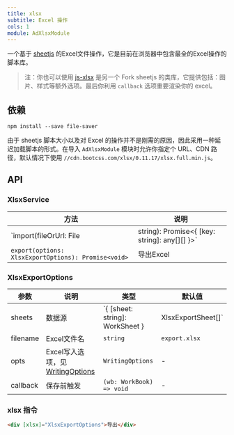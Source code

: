 ```yaml
---
title: xlsx
subtitle: Excel 操作
cols: 1
module: AdXlsxModule
---
```


一个基于 [sheetjs](https://docs.sheetjs.com) 的Excel文件操作，它是目前在浏览器中包含最全的Excel操作的脚本库。

> 注：你也可以使用 [js-xlsx](https://github.com/protobi/js-xlsx) 是另一个 Fork sheetjs 的类库，它提供包括：图片、样式等额外选项。最后你利用 `callback` 选项重要渲染你的 excel。

## 依赖

```
npm install --save file-saver
```

由于 sheetjs 脚本大小以及对 Excel 的操作并不是刚需的原因，因此采用一种延迟加载脚本的形式。在导入 `AdXlsxModule` 模块时允许你指定个 URL、CDN 路径，默认情况下使用 `//cdn.bootcss.com/xlsx/0.11.17/xlsx.full.min.js`。

## API

### XlsxService

方法 | 说明 |
----|------
`import(fileOrUrl: File | string): Promise<{ [key: string]: any[][] }>` | 导入Excel，返回 JSON
`export(options: XlsxExportOptions): Promise<void>` | 导出Excel

### XlsxExportOptions

参数 | 说明 | 类型 | 默认值
----|------|-----|------
sheets | 数据源 | `{ [sheet: string]: WorkSheet } | XlsxExportSheet[]` | -
filename | Excel文件名 | `string` | `export.xlsx`
opts | Excel写入选项，见 [WritingOptions](https://docs.sheetjs.com/#writing-options) | `WritingOptions` | -
callback | 保存前触发 | `(wb: WorkBook) => void` | -

### xlsx 指令

```html
<div [xlsx]="XlsxExportOptions">导出</div>
```
